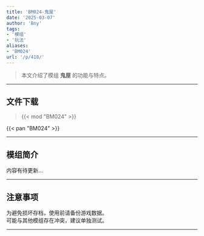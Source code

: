```yaml
---
title: 'BM024-鬼屋'
date: '2025-03-07'
author: 'Bny'
tags:
- '模组'
- '玩法'
aliases:
- 'BM024'
url: '/p/418/'
---
```


> 本文介绍了模组 **鬼屋** 的功能与特点。

---

## 文件下载  

> {{< mod "BM024" >}}  

{{< pan "BM024" >}}  

---

## 模组简介

>  
内容有待更新...  

---

## 注意事项

>  
为避免损坏存档，使用前请备份游戏数据。  
可能与其他模组存在冲突，建议单独测试。  

---

